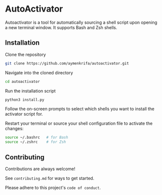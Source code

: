 
# AutoActivator

Autoactivator is a tool for automatically sourcing a shell script upon opening a new terminal window. It supports Bash and Zsh shells.

## Installation

Clone the repository

```bash
git clone https://github.com/aymenkrifa/autoactivator.git
```

Navigate into the cloned directory

```bash
cd autoactivator
```

Run the installation script

```bash
python3 install.py
```

Follow the on-screen prompts to select which shells you want to install the activator script for.

Restart your terminal or source your shell configuration file to activate the changes:

```bash
source ~/.bashrc   # for Bash
source ~/.zshrc    # for Zsh
```

## Contributing

Contributions are always welcome!

See `contributing.md` for ways to get started.

Please adhere to this project's `code of conduct`.
